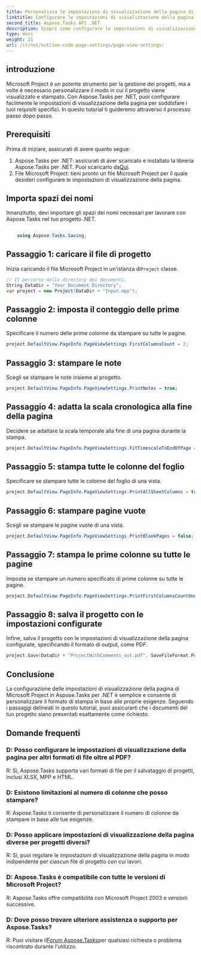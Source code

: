 ```yaml
---
title: Personalizza le impostazioni di visualizzazione della pagina di MS Project in Aspose.Tasks
linktitle: Configurare le impostazioni di visualizzazione della pagina in Aspose.Tasks
second_title: Aspose.Tasks API .NET
description: Scopri come configurare le impostazioni di visualizzazione della pagina in Aspose.Tasks per .NET per personalizzare il formato di stampa dei tuoi documenti Microsoft Project.
type: docs
weight: 21
url: /it/net/outline-code-page-settings/page-view-settings/
---
```

## introduzione
Microsoft Project è un potente strumento per la gestione dei progetti, ma a volte è necessario personalizzare il modo in cui il progetto viene visualizzato e stampato. Con Aspose.Tasks per .NET, puoi configurare facilmente le impostazioni di visualizzazione della pagina per soddisfare i tuoi requisiti specifici. In questo tutorial ti guideremo attraverso il processo passo dopo passo.
## Prerequisiti
Prima di iniziare, assicurati di avere quanto segue:
1.  Aspose.Tasks per .NET: assicurati di aver scaricato e installato la libreria Aspose.Tasks per .NET. Puoi scaricarlo da[Qui](https://releases.aspose.com/tasks/net/).
2. File Microsoft Project: tieni pronto un file Microsoft Project per il quale desideri configurare le impostazioni di visualizzazione della pagina.

## Importa spazi dei nomi
Innanzitutto, devi importare gli spazi dei nomi necessari per lavorare con Aspose.Tasks nel tuo progetto .NET.
```csharp
    
    using Aspose.Tasks.Saving;
```
## Passaggio 1: caricare il file di progetto
 Inizia caricando il file Microsoft Project in un'istanza di`Project` classe.
```csharp
// Il percorso della directory dei documenti.
String DataDir = "Your Document Directory";
var project = new Project(DataDir + "Input.mpp");
```
## Passaggio 2: imposta il conteggio delle prime colonne
Specificare il numero delle prime colonne da stampare su tutte le pagine.
```csharp
project.DefaultView.PageInfo.PageViewSettings.FirstColumnsCount = 2;
```
## Passaggio 3: stampare le note
Scegli se stampare le note insieme al progetto.
```csharp
project.DefaultView.PageInfo.PageViewSettings.PrintNotes = true;
```
## Passaggio 4: adatta la scala cronologica alla fine della pagina
Decidere se adattare la scala temporale alla fine di una pagina durante la stampa.
```csharp
project.DefaultView.PageInfo.PageViewSettings.FitTimescaleToEndOfPage = true;
```
## Passaggio 5: stampa tutte le colonne del foglio
Specificare se stampare tutte le colonne del foglio di una vista.
```csharp
project.DefaultView.PageInfo.PageViewSettings.PrintAllSheetColumns = true;
```
## Passaggio 6: stampare pagine vuote
Scegli se stampare le pagine vuote di una vista.
```csharp
project.DefaultView.PageInfo.PageViewSettings.PrintBlankPages = false;
```
## Passaggio 7: stampa le prime colonne su tutte le pagine
Imposta se stampare un numero specificato di prime colonne su tutte le pagine.
```csharp
project.DefaultView.PageInfo.PageViewSettings.PrintFirstColumnsCountOnAllPages = true;
```
## Passaggio 8: salva il progetto con le impostazioni configurate
Infine, salva il progetto con le impostazioni di visualizzazione della pagina configurate, specificando il formato di output, come PDF.
```csharp
project.Save(DataDir + "ProjectWithComments_out.pdf", SaveFileFormat.Pdf);
```

## Conclusione
La configurazione delle impostazioni di visualizzazione della pagina di Microsoft Project in Aspose.Tasks per .NET è semplice e consente di personalizzare il formato di stampa in base alle proprie esigenze. Seguendo i passaggi delineati in questo tutorial, puoi assicurarti che i documenti del tuo progetto siano presentati esattamente come richiesto.
## Domande frequenti
### D: Posso configurare le impostazioni di visualizzazione della pagina per altri formati di file oltre al PDF?
R: Sì, Aspose.Tasks supporta vari formati di file per il salvataggio di progetti, inclusi XLSX, MPP e HTML.
### D: Esistono limitazioni al numero di colonne che posso stampare?
R: Aspose.Tasks ti consente di personalizzare il numero di colonne da stampare in base alle tue esigenze.
### D: Posso applicare impostazioni di visualizzazione della pagina diverse per progetti diversi?
R: Sì, puoi regolare le impostazioni di visualizzazione della pagina in modo indipendente per ciascun file di progetto con cui lavori.
### D: Aspose.Tasks è compatibile con tutte le versioni di Microsoft Project?
R: Aspose.Tasks offre compatibilità con Microsoft Project 2003 e versioni successive.
### D: Dove posso trovare ulteriore assistenza o supporto per Aspose.Tasks?
 R: Puoi visitare il[Forum Aspose.Tasks](https://forum.aspose.com/c/tasks/15)per qualsiasi richiesta o problema riscontrato durante l'utilizzo.